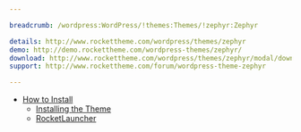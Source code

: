 ```yaml
---

breadcrumb: /wordpress:WordPress/!themes:Themes/!zephyr:Zephyr

details: http://www.rockettheme.com/wordpress/themes/zephyr
demo: http://demo.rockettheme.com/wordpress-themes/zephyr/
download: http://www.rockettheme.com/wordpress/themes/zephyr/modal/downloads
support: http://www.rockettheme.com/forum/wordpress-theme-zephyr

---
```


* [How to Install](../../start/themes.md#how-to-install)
    * [Installing the Theme](../../start/themes.md#installing-the-theme)
    * [RocketLauncher](../../start/rocketlauncher.md)
